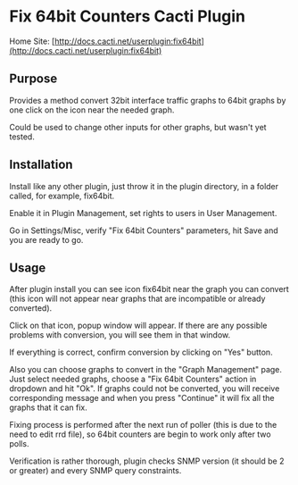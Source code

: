 # Fix 64bit Counters Cacti Plugin

Home Site: [http://docs.cacti.net/userplugin:fix64bit](http://docs.cacti.net/userplugin:fix64bit)

## Purpose

Provides a method convert 32bit interface traffic graphs to 64bit graphs by
one click on the icon near the needed graph.

Could be used to change other inputs for other graphs, but wasn't yet tested.

## Installation

Install like any other plugin, just throw it in the plugin directory,
in a folder called, for example, fix64bit.

Enable it in Plugin Management, set rights to users in User Management.

Go in Settings/Misc, verify "Fix 64bit Counters" parameters,  hit  Save  and
you are ready to go.

## Usage

After plugin install you can see icon fix64bit near the graph you can convert
(this icon will not appear near graphs that are incompatible or already converted).

Click on that icon, popup window will appear. If there are any possible problems
with conversion, you will see them in that window.

If everything is correct, confirm conversion by clicking on "Yes" button.

Also you can choose graphs to convert in the "Graph Management" page. Just select
needed graphs, choose a "Fix 64bit Counters" action in dropdown and hit "Ok".
If graphs could not be converted, you will receive corresponding message and
when you press "Continue" it will fix all the graphs that it can fix.

Fixing process is performed after the next run of poller (this is due to the need
to edit rrd file), so 64bit counters are begin to work only after two polls.

Verification is rather thorough, plugin checks SNMP version (it should be 2 or greater)
and every SNMP query constraints.
